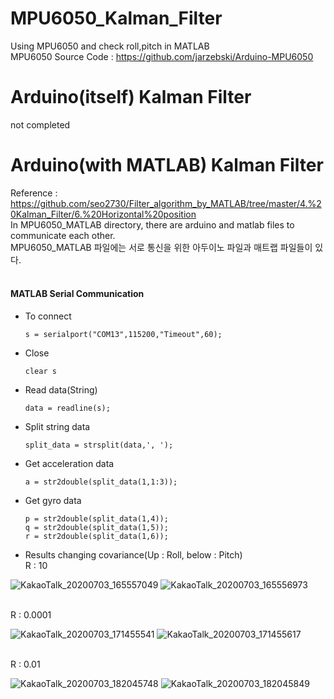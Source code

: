 # MPU6050_Kalman_Filter
Using MPU6050 and check roll,pitch in MATLAB<br>
MPU6050 Source Code : https://github.com/jarzebski/Arduino-MPU6050<br>

# Arduino(itself) Kalman Filter
not completed

# Arduino(with MATLAB) Kalman Filter
Reference : https://github.com/seo2730/Filter_algorithm_by_MATLAB/tree/master/4.%20Kalman_Filter/6.%20Horizontal%20position<br>
In MPU6050_MATLAB directory, there are arduino and matlab files to communicate each other.<br>
MPU6050_MATLAB 파일에는 서로 통신을 위한 아두이노 파일과 매트랩 파일들이 있다.<br>
<br>
#### MATLAB Serial Communication
- To connect 

      s = serialport("COM13",115200,"Timeout",60);

- Close
          
      clear s
     
- Read data(String)

      data = readline(s);
      
- Split string data

      split_data = strsplit(data,', ');
      
- Get acceleration data

      a = str2double(split_data(1,1:3));
      
- Get gyro data
 
      p = str2double(split_data(1,4));
      q = str2double(split_data(1,5));
      r = str2double(split_data(1,6));
      
- Results changing covariance(Up : Roll, below : Pitch)<br>
R : 10<br>

![KakaoTalk_20200703_165557049](https://user-images.githubusercontent.com/42115807/86472187-bc88dd00-bd79-11ea-80e8-7e417bbd978d.png)
![KakaoTalk_20200703_165556973](https://user-images.githubusercontent.com/42115807/86472193-beeb3700-bd79-11ea-8e11-eee97364e925.png)<br>
<br>

R : 0.0001<br>

![KakaoTalk_20200703_171455541](https://user-images.githubusercontent.com/42115807/86472426-1d181a00-bd7a-11ea-877a-2ff7b3e7eee8.png)
![KakaoTalk_20200703_171455617](https://user-images.githubusercontent.com/42115807/86472431-1ee1dd80-bd7a-11ea-97ff-c397147313c6.png)<br>
<br>

R : 0.01<br>

![KakaoTalk_20200703_182045748](https://user-images.githubusercontent.com/42115807/86472507-39b45200-bd7a-11ea-87cf-8679349e8158.png)
![KakaoTalk_20200703_182045849](https://user-images.githubusercontent.com/42115807/86472514-3c16ac00-bd7a-11ea-9ec9-2d7fbf5060f5.png)<br>
